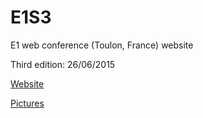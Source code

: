 # E1S3

E1 web conference (Toulon, France) website

Third edition: 26/06/2015

[Website](http://www.e1-conference.com/)

[Pictures](https://www.flickr.com/photos/132601973@N05/sets/72157655147507851)

